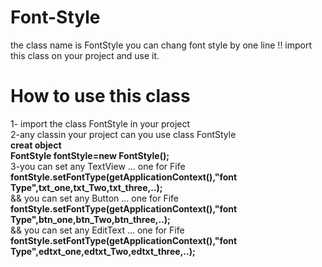 # Font-Style
the class name is FontStyle 
you can chang font style by one line !! 
import this class on your project and use it.
<h1>How to use this class</h2>
1- import the class FontStyle in your project <br/>
2-any classin your project can you use class FontStyle<br/>
 <b>creat object</b><br/>
<b> FontStyle fontStyle=new FontStyle();</b> <br/>
 3-you can set any TextView ... one for Fife<br/>
<b>  fontStyle.setFontType(getApplicationContext(),"font Type",txt_one,txt_Two,txt_three,..);</b><br/>
&& you can set any Button ... one for Fife<br/>
<b>  fontStyle.setFontType(getApplicationContext(),"font Type",btn_one,btn_Two,btn_three,..);</b><br/>
&& you can set any EditText ... one for Fife<br/>
<b> fontStyle.setFontType(getApplicationContext(),"font Type",edtxt_one,edtxt_Two,edtxt_three,..);</b><br/>

 
  

